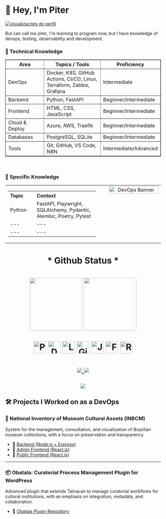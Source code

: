 <h1 align="left">👋 Hey, I'm Piter </h1>

<p align="left">
  <a href="https://github.com/nwdpiter">
    <img src="https://komarev.com/ghpvc/?username=nwdpiter&style=flat-square&color=blue" alt="visualizações do perfil">
  </a>
</p>

But can call me piter, I'm learning to program now, but I have knowledge of devops, testing, observability and development.

<h3>🧠 Technical Knowledge</h3>

<table width="100%" border="1" cellspacing="0" cellpadding="6">
  <tr>
    <th width="30%">Area</th>
    <th width="50%">Topics / Tools</th>
    <th width="20%">Proficiency</th>
  </tr>
  <tr>
    <td>DevOps</td>
    <td>Docker, K8S, GitHub Actions, CI/CD, Linux, Terraform, Zabbix, Grafana</td>
    <td>Intermediate</td>
  </tr>
  <tr>
    <td>Backend</td>
    <td>Python, FastAPI</td>
    <td>Beginner/Intermediate</td>
  </tr>
  <tr>
    <td>Frontend</td>
    <td>HTML, CSS, JavaScript</td>
    <td>Beginner/Intermediate</td>
  </tr>
  <tr>
    <td>Cloud & Deploy</td>
    <td>Azure, AWS, Traefik</td>
    <td>Beginner/Intermediate</td>
  </tr>
  <tr>
    <td>Databases</td>
    <td>PostgreSQL, SQLite</td>
    <td>Beginner/Intermediate</td>
  </tr>
  <tr>
    <td>Tools</td>
    <td>Git, GitHub, VS Code, N8N</td>
    <td>Intermediate/Advanced</td>
  </tr>
</table>
<br />

<h3>📘 Specific Knowledge</h3>

<table width="100%">
  <tr>
    <!-- Specific Knowledge -->
    <td valign="top" width="60%">
      <table width="100%" cellspacing="6" cellpadding="6">
        <tr>
          <th align="left" width="30%">Topic</th>
          <th align="left" width="70%">Context</th>
        </tr>
        <tr>
          <td>Python</td>
          <td>FastAPI, Playwright, SQLAlchemy, Pydantic, Alembic, Poetry, Pytest</td>
        </tr>
        <tr>
            <td>---</td>
            <td>---</td>
        </tr>
        <tr>
            <td>---</td>
            <td>---</td>
        </tr>
      </table>
    </td>
    <!-- Espaço invisível -->
    <td width="5%"></td>
    <!-- GIF -->
    <td valign="top" align="center" width="35%">
      <img src="https://user-images.githubusercontent.com/74038190/215283417-55c9fe42-d47b-4b51-94d1-cfc135280cbd.gif" width="100%" alt="DevOps Banner" />
    </td>
  </tr>
</table>





<h1 align="center">* Github Status *<h1/>
<p align="center"> 
  <img height="170" src="https://github-readme-stats.vercel.app/api?username=nwdpiter&show_icons=true&theme=radical&count_private=true&hide=stars"/>
  <img height="170" src="https://github-readme-stats.vercel.app/api/top-langs/?username=nwdpiter&layout=compact&theme=radical"/>
</p>


<p align="center">
  <img src="https://cdn.jsdelivr.net/gh/devicons/devicon/icons/python/python-original.svg" width="40" title="Python"/>
  <img src="https://cdn.jsdelivr.net/gh/devicons/devicon/icons/docker/docker-original.svg" width="40" title="Docker"/>
  <img src="https://cdn.jsdelivr.net/gh/devicons/devicon/icons/linux/linux-original.svg" width="40" title="Linux"/>
  <img src="https://cdn.jsdelivr.net/gh/devicons/devicon/icons/git/git-original.svg" width="40" title="Git"/>
  <img src="https://cdn.jsdelivr.net/gh/devicons/devicon/icons/javascript/javascript-original.svg" width="40" title="JavaScript"/>
  <img src="https://cdn.jsdelivr.net/gh/devicons/devicon/icons/fastapi/fastapi-original.svg" width="40" title="FastAPI"/>
  <img src="https://cdn.jsdelivr.net/gh/devicons/devicon/icons/react/react-original.svg" width="40" title="React"/>
</p>

<p align="center">
  <a href="https://www.linkedin.com/in/pedrofelipe-" target="_blank">
    <img src="https://img.shields.io/badge/-LinkedIn-0e76a8?style=for-the-badge&logo=linkedin&logoColor=white"/>
  </a>
  <a href="mailto:pedro.felipe11@hotmail.com">
    <img src="https://img.shields.io/badge/-Email-D14836?style=for-the-badge&logo=gmail&logoColor=white"/>
  </a>
</p>

<p align="center">
  <img src="https://github-readme-streak-stats.herokuapp.com/?user=nwdpiter&theme=radical" />
</p>


## 🛠️ Projects I Worked on as a DevOps

### 🎨 National Inventory of Museum Cultural Assets (INBCM)
System for the management, consultation, and visualization of Brazilian museum collections, with a focus on preservation and transparency.

- 🔗 [Backend (Node.js + Express)](https://github.com/Nocs-lab/inbcm-backend.git)
- 🔗 [Admin Frontend (React.js)](https://github.com/Nocs-lab/inbcm-admin-frontend.git)
- 🔗 [Public Frontend (React.js)](https://github.com/Nocs-lab/inbcm-public-frontend.git)

---

### 📦 Obatala: Curatorial Process Management Plugin for WordPress
Advanced plugin that extends Tainacan to manage curatorial workflows for cultural institutions, with an emphasis on integration, metadata, and collaboration.

- 🔗 [Obatala Plugin Repository](https://github.com/Nocs-lab/Obatala.git)


